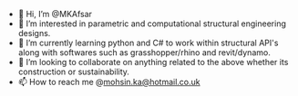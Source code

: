 - 👋 Hi, I’m @MKAfsar
- 👀 I’m interested in parametric and computational structural engineering designs.
- 🌱 I’m currently learning python and C# to work within structural API's along with softwares such as grasshopper/rhino and revit/dynamo.
- 💞️ I’m looking to collaborate on anything related to the above whether its construction or sustainability.
- 📫 How to reach me @mohsin.ka@hotmail.co.uk

<!---
MKAfsar/MKAfsar is a ✨ special ✨ repository because its `README.md` (this file) appears on your GitHub profile.
You can click the Preview link to take a look at your changes.
--->
